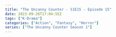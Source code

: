 ```yaml
---
title: "The Uncanny Counter - S1E15 - Episode 15"
date: 2023-09-26T17:04:55Z
tags: ["K-Drama"]
categories: ["Action", "Fantasy", "Horror"]
series: ["The Uncanny Counter Season 1"]
---
```



<mux-player stream-type="on-demand"
  src="https://kp3d-my.sharepoint.com/personal/ryoo_kp3d_onmicrosoft_com/_layouts/15/download.aspx?share=EYr1EMQZETVGvPHJvN780g8Bm0IUUdil268UBvz8l_Crew" metadata-video-title="The Uncanny Counter - S1E15 - Episode 15" prefer-playback="mse" controls>
  </mux-player>
  
  
  <script src="https://cdn.jsdelivr.net/npm/@mux/mux-player"></script>
  
 <script id="TcubPQE01xJCYmv8wXWCThy9eqMf6nMGakETMUu00PXUI" type="application/ld+json">
 {
  "@context": "https://schema.org/",
  "@type": "VideoObject",
  "name": "The Uncanny Counter - S1E15 - Episode 15",
  "contentUrl": "https://stream.mux.com/TcubPQE01xJCYmv8wXWCThy9eqMf6nMGakETMUu00PXUI.m3u8",
  "thumbnailUrl": "https://www.themoviedb.org/t/p/original/at4FfAlH8TvFbuvimRu9zcvHQCh.jpg?width=314&fit_mode=preserve&time=25",
  "uploadDate": "2023-09-26T17:04:55Z",
}

</script>


